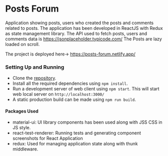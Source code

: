 # Posts Forum

Application showing posts, users who created the posts and comments related to posts.
The application has been developed in ReactJS with Redux as state management library. The API used to fetch posts, users and comments data is https://jsonplaceholder.typicode.com/
The Posts are lazy loaded on scroll.

The project is deployed here-> https://posts-forum.netlify.app/

### Setting Up and Running

- Clone the [repository](https://github.com/shantanutomar/posts-forum.git).
- Install all the required dependencies using `npm install`.
- Run a development server of web client using `npm start`. This will start web local server on `http://localhost:3000/`
- A static production build can be made using `npm run build`.

#### Packages Used

- material-ui: UI library components has been used along with JSS CSS in JS style.
- react-test-renderer: Running tests and generating component screenshots for React Application
- redux: Used for managing application state along with thunk middleware.